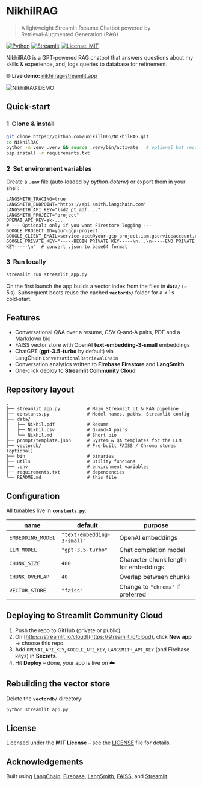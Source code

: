 # NikhilRAG

> A lightweight Streamlit Resume Chatbot powered by Retrieval‑Augmented Generation (RAG)

[![Python](https://img.shields.io/badge/python-3.10%2B-blue.svg)](https://www.python.org/) [![Streamlit](https://img.shields.io/badge/Streamlit-1.x-red.svg)](https://streamlit.io/) [![License: MIT](https://img.shields.io/badge/License-MIT-yellow.svg)](LICENSE)

NikhilRAG is a GPT-powered RAG chatbot that answers questions about my skills & experience, and, logs queries to database for refinement.

🌐 **Live demo:** [nikhilrag-streamlit.app](https://nikhilrag-ntbaxj9puvp37yaqvkqsiu.streamlit.app/)

![NikhilRAG DEMO](misc/NikhilRAG_demo.gif)

## Quick-start

### 1  Clone & install

```bash
git clone https://github.com/unikill066/NikhilRAG.git
cd NikhilRAG
python -m venv .venv && source .venv/bin/activate   # optional but recommended
pip install -r requirements.txt
```

### 2  Set environment variables

Create a **`.env`** file (auto‑loaded by *python‑dotenv*) or export them in your shell:

```env
LANGSMITH_TRACING=true
LANGSMITH_ENDPOINT="https://api.smith.langchain.com"
LANGSMITH_API_KEY="lsd2_pt_adf...."
LANGSMITH_PROJECT="project"
OPENAI_API_KEY=sk-...
# --- Optional: only if you want Firestore logging ---
GOOGLE_PROJECT_ID=your‑gcp‑project
GOOGLE_CLIENT_EMAIL=service‑acct@your‑gcp‑project.iam.gserviceaccount.com
GOOGLE_PRIVATE_KEY="-----BEGIN PRIVATE KEY-----\n...\n-----END PRIVATE KEY-----\n"  # convert .json to base64 format
```

### 3  Run locally

```bash
streamlit run streamlit_app.py
```

On the first launch the app builds a vector index from the files in **`data/`** (~ 5 s). Subsequent boots reuse the cached **`vectordb/`** folder for a < 1 s cold‑start.


## Features

* Conversational Q\&A over a resume, CSV Q‑and‑A pairs, PDF and a Markdown bio
* FAISS vector store with OpenAI **text‑embedding‑3‑small** embeddings
* ChatGPT (**gpt‑3.5‑turbo** by default) via LangChain `ConversationalRetrievalChain`
* Conversation analytics written to **Firebase Firestore** and **LangSmith**
* One‑click deploy to **Streamlit Community Cloud**

## Repository layout

```text
.
├── streamlit_app.py          # Main Streamlit UI & RAG pipeline
├── constants.py              # Model names, paths, Streamlit config
├── data/
│   ├── Nikhil.pdf            # Resume
│   ├── Nikhil.csv            # Q‑and‑A pairs
│   └── Nikhil.md             # Short bio
├── prompt/template.json      # System & QA templates for the LLM
├── vectordb/                 # Pre‑built FAISS / Chroma stores (optional)
├── bin                       # binaries
├── utils                     # utility funcions
├── .env                      # environment variables
├── requirements.txt          # dependencies
└── README.md                 # this file
```



## Configuration

All tunables live in **`constants.py`**:

| name              | default                    | purpose                               |
| ----------------- | -------------------------- | ------------------------------------- |
| `EMBEDDING_MODEL` | `"text-embedding-3-small"` | OpenAI embeddings                     |
| `LLM_MODEL`       | `"gpt-3.5-turbo"`          | Chat completion model                 |
| `CHUNK_SIZE`      | `400`                      | Character chunk length for embeddings |
| `CHUNK_OVERLAP`   | `40`                       | Overlap between chunks                |
| `VECTOR_STORE`    | `"faiss"`                  | Change to `"chroma"` if preferred     |

## Deploying to Streamlit Community Cloud

1. Push the repo to GitHub (private or public).
2. On [https://streamlit.io/cloud](https://streamlit.io/cloud), click **New app** → choose this repo.
3. Add `OPENAI_API_KEY`, `GOOGLE_API_KEY`, `LANGSMITH_API_KEY` (and Firebase keys) in **Secrets**.
4. Hit **Deploy** – done, your app is live on ☁️


## Rebuilding the vector store

Delete the **`vectordb/`** directory:

```bash
python streamlit_app.py
```

## License

Licensed under the **MIT License** – see the [LICENSE](LICENSE) file for details.

## Acknowledgements

Built using [LangChain](https://python.langchain.com/), [Firebase](https://firebase.google.com/), [LangSmith](https://smith.langchain.com/), [FAISS](https://faiss.ai/), and [Streamlit](https://streamlit.io/).
